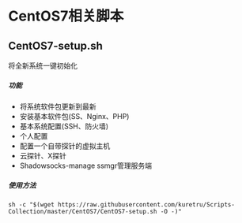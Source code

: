 # CentOS7相关脚本
## CentOS7-setup.sh
将全新系统一键初始化
##### 功能
* 将系统软件包更新到最新
* 安装基本软件包(SS、Nginx、PHP)
* 基本系统配置(SSH、防火墙)
* 个人配置
* 配置一个自带探针的虚拟主机
* 云探针、X探针
* Shadowsocks-manage ssmgr管理服务端
##### 使用方法
```
sh -c "$(wget https://raw.githubusercontent.com/kuretru/Scripts-Collection/master/CentOS7/CentOS7-setup.sh -O -)"
```
